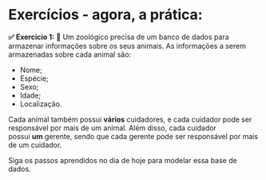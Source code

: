 # **Exercícios - agora, a prática:**

**✅ Exercício 1:** 🚀 Um zoológico precisa de um banco de dados para armazenar informações sobre os seus animais. As informações a serem armazenadas sobre cada animal são:

- Nome;
- Espécie;
- Sexo;
- Idade;
- Localização.

Cada animal também possui **vários** cuidadores, e cada cuidador pode ser responsável por mais de um animal. Além disso, cada cuidador possui **um** gerente, sendo que cada gerente pode ser responsável por mais de um cuidador.

Siga os passos aprendidos no dia de hoje para modelar essa base de dados.